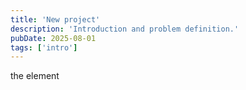 ```yaml
---
title: 'New project'
description: 'Introduction and problem definition.'
pubDate: 2025-08-01
tags: ['intro']
---
```


the element